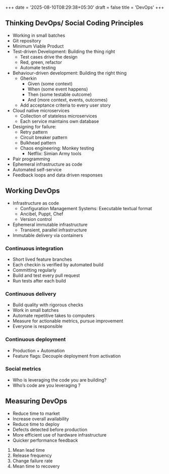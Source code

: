 +++
date = '2025-08-10T08:29:38+05:30'
draft = false
title = 'DevOps'
+++
## Thinking DevOps/ Social Coding Principles
- Working in small batches
- Git repository
- Minimum Viable Product
- Test-driven Development: Building the thing right
  - Test cases drive the design
  - Red, green, refactor
  - Automate testing
- Behaviour-driven development: Building the right thing
  - Gherkin
    - Given (some context)
    - When (some event happens)
    - Then (some testable outcome)
    - And (more context, events, outcomes)
  - Add acceptance criteria to every user story
- Cloud native microservices
  - Collection of stateless microservices
  - Each service maintains own database
- Designing for failure:
  - Retry pattern
  - Circuit breaker pattern
  - Bulkhead pattern
  - Chaos engineering: Monkey testing
    - Netflix: Simian Army tools
- Pair programming
- Ephemeral infrastructure as code
- Automated self-service
- Feedback loops and data driven responses

## Working DevOps
- Infrastructure as code
  - Configuration Management Systems: Executable textual format
  - Ancibel, Puppt, Chef
  - Version control
- Ephemeral immutable infrastructure
  - Transient, parallel infrastructure
- Immutable delivery via containers

### Continuous integration
- Short lived feature branches
- Each checkin is verified by automated build
- Committing regularly
- Build and test every pull request
- Run tests after each build

### Continuous delivery 
- Build quality with rigorous checks
- Work in small batches
- Automate repetitive takes to computers
- Measure for actionable metrics, pursue improvement
- Everyone is responsible

### Continuous deployment
- Production + Automation
- Feature flags: Decouple deployment from activation

### Social metrics
- Who is leveraging the code you are building?
- Who’s code are you leveraging ?

## Measuring DevOps
- Reduce time to market
- Increase overall availability
- Reduce time to deploy
- Defects detected before production
- More efficient use of hardware infrastructure
- Quicker performance feedback

1. Mean lead time
2. Release frequency
3. Change failure rate
4. Mean time to recovery
